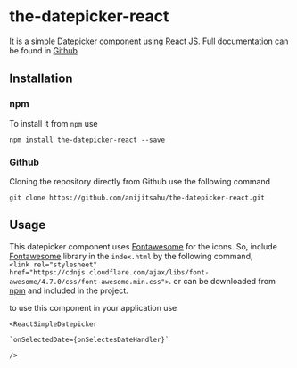 # the-datepicker-react
It is a simple Datepicker component using [React JS](https://reactjs.org/).
Full documentation can be found in [Github](https://github.com/anijitsahu/the-datepicker-react)

## Installation

### npm
To install it from `npm` use   

`npm install the-datepicker-react --save`

### Github
Cloning the repository directly from Github use the following command   

`git clone https://github.com/anijitsahu/the-datepicker-react.git`


## Usage 
This datepicker component uses [Fontawesome](https://fontawesome.com/) for the icons. So, include [Fontawesome](https://fontawesome.com/) library in the `index.html` by the following command, <br/>
`<link rel="stylesheet" href="https://cdnjs.cloudflare.com/ajax/libs/font-awesome/4.7.0/css/font-awesome.min.css">`. 
or can be downloaded from [npm](https://www.npmjs.com/package/fontawesome) and included in the project.  


to use this component in your application use

`<ReactSimpleDatepicker`

    `onSelectedDate={onSelectesDateHandler}` 
    
  `/>`
